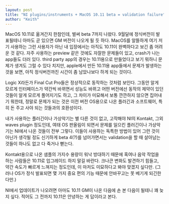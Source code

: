 ```yaml
---
layout: post
title: "NI plugins/instruments + MacOS 10.11 beta = validation failure"
author: "Keith"
---
```



MacOS 10.11로 옮겨간지 한참인데, 벌써 beta 7까지 나왔다. 9월달에 정식버전이 발표될테니 아마도 곧 있으면 GM 버전이 나오게 될 듯 하다. MacOS를 알뜰하게 여기 저기 사용하는 그런 사용자가 아닌 내 입장에서는 아직도 10.11이 완벽하다고 보긴 좀 어려운 것 같다. 자주 사용하는 preview 같은 것에도 자잘한 문제들이 있고, crash가 나는 app들도 더러 있다. third party app의 경우는 10.11용으로 만들었다고 보기 뭐하니 문제가 생겨도 그럴 수 있다 치지만, apple에서 만든 10.11용 app들에서 문제가 발생하는 것을 보면, 아직 정식버전까진 시간이 좀 남았나보다 하게 되는 것이다. 




Logic X라든가 Final Cut Pro들은 정상적으로 동작하는 것처럼 보인다. 그동안 알게 모르게 인터페이스가 약간씩 바뀌면서 성능도 바뀌고 어떤 버전에선 동작의 제약이 있던 것들이 알게 모르게 풀어지기도 하고, 그 차이가 미묘해서 보통 깐깐하지 않으면 집어내기 뭐한데, 정말로 문제가 되는 것은 이전 버전 OS용으로 나온 플러긴과 소프트웨어, 특히 돈 주고 사야 되는 것들과의 호환성이다. 




내가 사용하는 플러긴이나 가상악기는 별 다른 것이 없고, 고작해야 NI의 Kontakt, 그외 waves plugin 정도인데, 여태 OS 판올림이 되면서 문제를 일으킨 플러긴이나 가상악기는 NI에서 나온 것들이 전부 그렇다. 이들이 사용하는 독특한 방법이 있어 그런 것이 아닌가 생각될 정도 신기하게 beta 4(?)를 넘어가면서는 validation을 할 때 살아남는 것들이 하나도 없고 다 죽거나 뻗는다. 




Kontakt용으로 나온 샘플의 가지수 용량이 워낙 방대하기 때문에 혹여나 음악 작업을 하는 사람들은 10.11로 업그레이드 하지 말길 바란다. 크나큰 변화도 발견하기 힘들고, 약간 속도가 빠르게 느껴지는 정도인데, 이 마저도 미묘하다고 봐야 맞겠지 싶다만. (그러나 OS가 정식 발표되면 몇 가지 중요 편의 기능 때문에 안바꾸고는 못 베기게 되긴한다만.)




NI에서 업데이트가 나오려면 아마도 10.11 GM이 나온 다음에 손 본 다음이 될테니 꽤 늦지 싶다. 적어도 그 전까지 10.11은 안녕하는 게 답이라고 본다.


